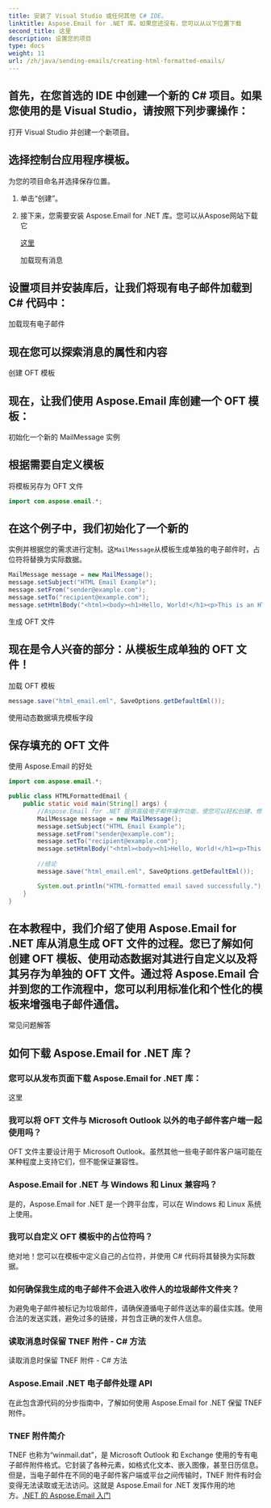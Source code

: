 ```yaml
---
title: 安装了 Visual Studio 或任何其他 C# IDE。
linktitle: Aspose.Email for .NET 库。如果您还没有，您可以从以下位置下载
second_title: 这里
description: 设置您的项目
type: docs
weight: 11
url: /zh/java/sending-emails/creating-html-formatted-emails/
---
```


## 首先，在您首选的 IDE 中创建一个新的 C# 项目。如果您使用的是 Visual Studio，请按照下列步骤操作：

打开 Visual Studio 并创建一个新项目。

## 选择控制台应用程序模板。

为您的项目命名并选择保存位置。

1. 单击“创建”。

2. 接下来，您需要安装 Aspose.Email for .NET 库。您可以从Aspose网站下载它

   [这里](https://releases.aspose.com/email/java/)

   加载现有消息

## 设置项目并安装库后，让我们将现有电子邮件加载到 C# 代码中：

加载现有电子邮件

## 现在您可以探索消息的属性和内容

创建 OFT 模板

## 现在，让我们使用 Aspose.Email 库创建一个 OFT 模板：

初始化一个新的 MailMessage 实例

## 根据需要自定义模板

将模板另存为 OFT 文件

```java
import com.aspose.email.*;
```

## 在这个例子中，我们初始化了一个新的

实例并根据您的需求进行定制。这`MailMessage`从模板生成单独的电子邮件时，占位符将替换为实际数据。

```java
MailMessage message = new MailMessage();
message.setSubject("HTML Email Example");
message.setFrom("sender@example.com");
message.setTo("recipient@example.com");
message.setHtmlBody("<html><body><h1>Hello, World!</h1><p>This is an HTML-formatted email.</p></body></html>");
```

生成 OFT 文件

## 现在是令人兴奋的部分：从模板生成单独的 OFT 文件！

加载 OFT 模板

```java
message.save("html_email.eml", SaveOptions.getDefaultEml());
```

使用动态数据填充模板字段

## 保存填充的 OFT 文件

使用 Aspose.Email 的好处

```java
import com.aspose.email.*;

public class HTMLFormattedEmail {
    public static void main(String[] args) {
        //Aspose.Email for .NET 提供高级电子邮件操作功能，使您可以轻松创建、修改和处理电子邮件。它是一个跨平台库，可确保您的代码在不同环境中无缝运行。
        MailMessage message = new MailMessage();
        message.setSubject("HTML Email Example");
        message.setFrom("sender@example.com");
        message.setTo("recipient@example.com");
        message.setHtmlBody("<html><body><h1>Hello, World!</h1><p>This is an HTML-formatted email.</p></body></html>");
        
        //结论
        message.save("html_email.eml", SaveOptions.getDefaultEml());

        System.out.println("HTML-formatted email saved successfully.");
    }
}
```

## 在本教程中，我们介绍了使用 Aspose.Email for .NET 库从消息生成 OFT 文件的过程。您已了解如何创建 OFT 模板、使用动态数据对其进行自定义以及将其另存为单独的 OFT 文件。通过将 Aspose.Email 合并到您的工作流程中，您可以利用标准化和个性化的模板来增强电子邮件通信。

常见问题解答

## 如何下载 Aspose.Email for .NET 库？

### 您可以从发布页面下载 Aspose.Email for .NET 库：
这里

### 我可以将 OFT 文件与 Microsoft Outlook 以外的电子邮件客户端一起使用吗？
OFT 文件主要设计用于 Microsoft Outlook。虽然其他一些电子邮件客户端可能在某种程度上支持它们，但不能保证兼容性。

### Aspose.Email for .NET 与 Windows 和 Linux 兼容吗？
是的，Aspose.Email for .NET 是一个跨平台库，可以在 Windows 和 Linux 系统上使用。

### 我可以自定义 OFT 模板中的占位符吗？
绝对地！您可以在模板中定义自己的占位符，并使用 C# 代码将其替换为实际数据。

### 如何确保我生成的电子邮件不会进入收件人的垃圾邮件文件夹？
为避免电子邮件被标记为垃圾邮件，请确保遵循电子邮件送达率的最佳实践。使用合法的发送实践，避免过多的链接，并包含正确的发件人信息。

### 读取消息时保留 TNEF 附件 - C# 方法
读取消息时保留 TNEF 附件 - C# 方法

### Aspose.Email .NET 电子邮件处理 API
在此包含源代码的分步指南中，了解如何使用 Aspose.Email for .NET 保留 TNEF 附件。
### TNEF 附件简介
TNEF 也称为“winmail.dat”，是 Microsoft Outlook 和 Exchange 使用的专有电子邮件附件格式。它封装了各种元素，如格式化文本、嵌入图像，甚至日历信息。但是，当电子邮件在不同的电子邮件客户端或平台之间传输时，TNEF 附件有时会变得无法读取或无法访问。这就是 Aspose.Email for .NET 发挥作用的地方。[.NET 的 Aspose.Email 入门](https://reference.aspose.com/email/java/)

